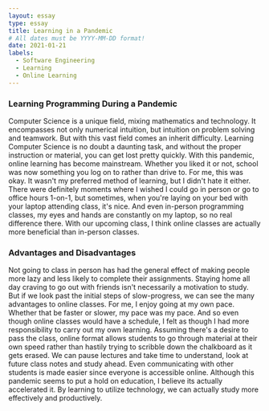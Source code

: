 ```yaml
---
layout: essay
type: essay
title: Learning in a Pandemic
# All dates must be YYYY-MM-DD format!
date: 2021-01-21
labels:
  - Software Engineering
  - Learning
  - Online Learning
---
```

<h3> Learning Programming During a Pandemic </h3>
Computer Science is a unique field, mixing mathematics and technology. It encompasses not only numerical intuition, but intuition on problem solving and teamwork. But with this vast field comes an inherit difficulty. Learning Computer Science is no doubt a daunting task, and without the proper instruction or material, you can get lost pretty quickly. With this pandemic, online learning has become mainstream. Whether you liked it or not, school was now something you log on to rather than drive to. For me, this was okay. It wasn't my preferred method of learning, but I didn't hate it either. There were definitely moments where I wished I could go in person or go to office hours 1-on-1, but sometimes, when you're laying on your bed with your laptop attending class, it's nice. And even in-person programming classes, my eyes and hands are constantly on my laptop, so no real difference there. With our upcoming class, I think online classes are actually more beneficial than in-person classes.
<h3> Advantages and Disadvantages </h3>
Not going to class in person has had the general effect of making people more lazy and less likely to complete their assignments. Staying home all day craving to go out with friends isn't necessarily a motivation to study. But if we look past the initial steps of slow-progress, we can see the many advantages to online classes.
For me, I enjoy going at my own pace. Whether that be faster or slower, my pace was my pace. And so even though online classes would have a schedule, I felt as though I had more responsibility to carry out my own learning. Assuming there's a desire to pass the class, online format allows students to go through material at their own speed rather than hastily trying to scribble down the chalkboard as it gets erased. We can pause lectures and take time to understand, look at future class notes and study ahead. Even communicating with other students is made easier since everyone is accessible online. 
Although this pandemic seems to put a hold on education, I believe its actually accelerated it. By learning to utilize technology, we can actually study more effectively and productively.
